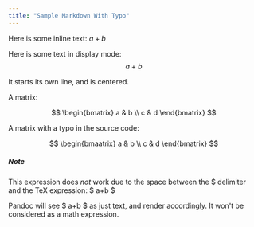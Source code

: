 ```yaml
---
title: "Sample Markdown With Typo"
---
```


Here is some inline text: $a+b$

Here is some text in display mode: $$a+b$$


It starts its own line, and is centered.


A matrix:

$$
\begin{bmatrix}
   a & b \\
   c & d
\end{bmatrix}
$$

A matrix with a typo in the source code:

$$
\begin{bmaatrix}
   a & b \\
   c & d
\end{bmatrix}
$$


##### Note
This expression does *not* work due to the space between the $ delimiter and the TeX expression: $ a+b $

Pandoc will see $ a+b $ as just text, and render accordingly. It won't be considered as a math expression.

